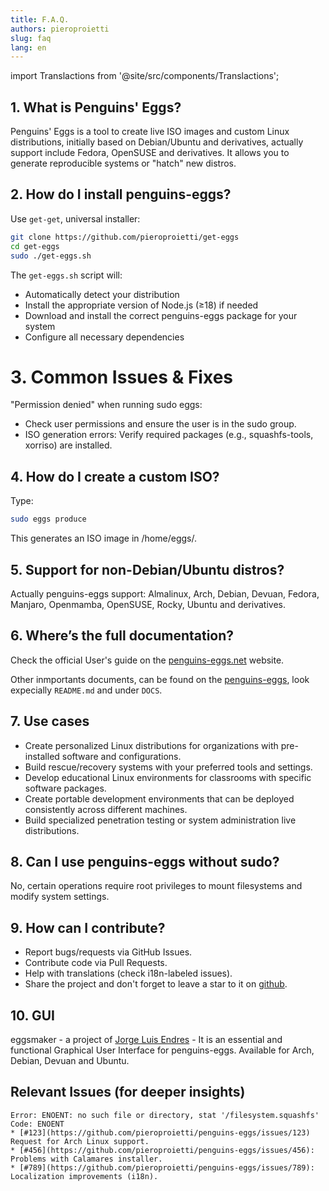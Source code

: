 ```yaml
---
title: F.A.Q.
authors: pieroproietti
slug: faq
lang: en
---
```

import Translactions from '@site/src/components/Translactions';

<Translactions />


## 1. What is Penguins' Eggs?
Penguins' Eggs is a tool to create live ISO images and custom Linux distributions, initially based on Debian/Ubuntu and derivatives, actually support include Fedora, OpenSUSE and derivatives. It allows you to generate reproducible systems or "hatch" new distros.

## 2. How do I install penguins-eggs?
Use `get-get`, universal installer:
```bash
git clone https://github.com/pieroproietti/get-eggs
cd get-eggs
sudo ./get-eggs.sh
```
The `get-eggs.sh` script will:
- Automatically detect your distribution
- Install the appropriate version of Node.js (≥18) if needed
- Download and install the correct penguins-eggs package for your system
- Configure all necessary dependencies

# 3. Common Issues & Fixes
"Permission denied" when running sudo eggs:
* Check user permissions and ensure the user is in the sudo group.
* ISO generation errors: Verify required packages (e.g., squashfs-tools, xorriso) are installed.

## 4. How do I create a custom ISO?
Type:

```sh
sudo eggs produce
```
This generates an ISO image in /home/eggs/.

## 5. Support for non-Debian/Ubuntu distros?
Actually penguins-eggs support: Almalinux, Arch, Debian, Devuan, Fedora, Manjaro, Openmamba, OpenSUSE, Rocky, Ubuntu and derivatives.

## 6. Where’s the full documentation?
Check the official User's guide on  the [penguins-eggs.net](httos://penguins-eggs,net) website.

Other inmportants documents, can be found on the [penguins-eggs](https://github.com/pieroproietti/penguins-eggs), look expecially `README.md` and under `DOCS`.

## 7. Use cases
- Create personalized Linux distributions for organizations with pre-installed software and configurations.
- Build rescue/recovery systems with your preferred tools and settings.
- Develop educational Linux environments for classrooms with specific software packages.
- Create portable development environments that can be deployed consistently across different machines.
- Build specialized penetration testing or system administration live distributions.

## 8. Can I use penguins-eggs without sudo?
No, certain operations require root privileges to mount filesystems and modify system settings.

## 9. How can I contribute?
* Report bugs/requests via GitHub Issues.
* Contribute code via Pull Requests.
* Help with translations (check i18n-labeled issues).
* Share the project and don't forget to leave a star to it on [github](https://github.com/pieroproietti/penguins-eggs).

## 10. GUI
eggsmaker - a project of [Jorge Luis Endres](https://github.com/jlendres/eggsmaker) - It is an essential and functional Graphical User Interface for penguins-eggs. Available for Arch, Debian, Devuan and Ubuntu.

## Relevant Issues (for deeper insights)

```
Error: ENOENT: no such file or directory, stat '/filesystem.squashfs' Code: ENOENT
* [#123](https://github.com/pieroproietti/penguins-eggs/issues/123) Request for Arch Linux support.
* [#456](https://github.com/pieroproietti/penguins-eggs/issues/456): Problems with Calamares installer.
* [#789](https://github.com/pieroproietti/penguins-eggs/issues/789): Localization improvements (i18n).
